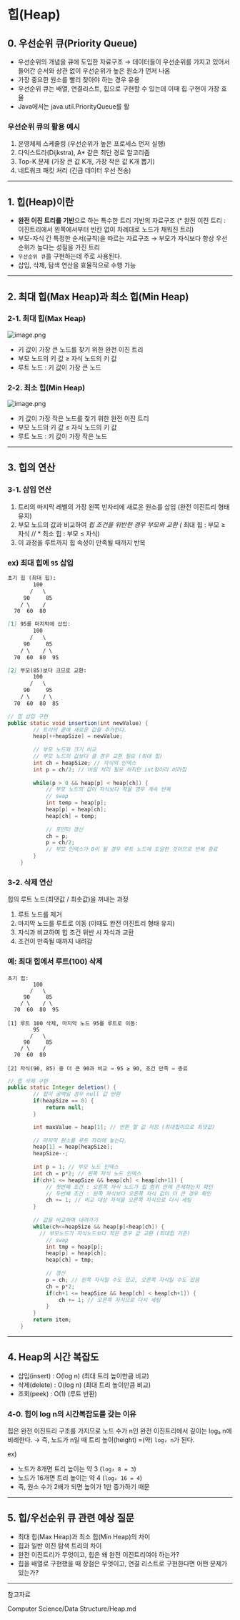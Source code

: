 # 힙(Heap)

## 0. 우선순위 큐(Priority Queue)

- 우선순위의 개념을 큐에 도입한 자료구조
→ 데이터들이 우선순위를 가지고 있어서 들어간 순서와 상관 없이 우선순위가 높은 원소가 먼저 나옴
- 가장 중요한 원소를 빨리 찾아야 하는 경우 유용
- 우선순위 큐는 배열, 연결리스트, 힙으로 구현할 수 있는데 이때 힙 구현이 가장 효율
- Java에서는 java.util.PriorityQueue를 활

### 우선순위 큐의 활용 예시

1. 운영체제 스케줄링 (우선순위가 높은 프로세스 먼저 실행)
2. 다익스트라(Dijkstra), A* 같은 최단 경로 알고리즘
3. Top-K 문제 (가장 큰 값 K개, 가장 작은 값 K개 뽑기)
4. 네트워크 패킷 처리 (긴급 데이터 우선 전송)

---

## 1. 힙(Heap)이란

- **완전 이진 트리를 기반**으로 하는 특수한 트리 기반의 자료구조
(* 완전 이진 트리 : 이진트리에서 왼쪽에서부터 빈칸 없이 차례대로 노드가 채워진 트리)
- 부모-자식 간 특정한 순서(규칙)을 따르는 자료구조
→ 부모가 자식보다 항상 우선순위가 높다는 성질을 가진 트리
- `우선순위 큐`를 구현하는데 주로 사용된다.
- 삽입, 삭제, 탐색 연산을 효율적으로 수행 가능

---

## 2. 최대 힙(Max Heap)과 최소 힙(Min Heap)

### 2-1. 최대 힙(Max Heap)

![image.png](./img/maxheap.png)

- 키 값이 가장 큰 노드를 찾기 위한 완전 이진 트리
- 부모 노드의 키 값 ≥ 자식 노드의 키 값
- 루트 노드 : 키 값이 가장 큰 노드

### 2-2. 최소 힙(Min Heap)

![image.png](./img/minheap.png)

- 키 값이 가장 작은 노드를 찾기 위한 완전 이진 트리
- 부모 노드의 키 값 ≤ 자식 노드의 키 값
- 루트 노드 : 키 값이 가장 작은 노드

---

## 3. 힙의 연산

### 3-1. 삽입 연산

1. 트리의 마지막 레벨의 가장 왼쪽 빈자리에 새로운 원소를 삽입
(완전 이진트리 형태 유지)
2. 부모 노드의 값과 비교하여 *힙 조건을 위반한 경우 부모와 교환
(* 최대 힙 : 부모 ≥ 자식 // * 최소 힙 : 부모 ≤ 자식)
3. 이 과정을 루트까지 힙 속성이 만족될 때까지 반복

### ex) 최대 힙에 `95` 삽입

```markdown
초기 힙 (최대 힙):
        100
       /   \
     90     85
    / \    /
  70  60  80

[1] 95를 마지막에 삽입:
        100
       /   \
     90     85
    / \    / \
  70  60  80  95

[2] 부모(85)보다 크므로 교환:
        100
       /   \
     90     95
    / \    / \
  70  60  80  85

```

```java
// 힙 삽입 구현
public static void insertion(int newValue) {
		// 트리의 끝에 새로운 값을 추가한다.
		heap[++heapSize] = newValue;
		
		// 부모 노드와 크기 비교
		// 부모 노드의 값보다 클 경우 교환 필요 (최대 힙)
		int ch = heapSize; // 자식의 인덱스
		int p = ch/2; // 버림 처리 필요 하지만 int형이라 버려짐
		
		while(p > 0 && heap[p] < heap[ch]) {
			// 부모 노드의 값이 자식보다 작을 경우 계속 반복
			// swap
			int temp = heap[p];
			heap[p] = heap[ch];
			heap[ch] = temp;
			
			// 포인터 갱신
			ch = p;
			p = ch/2;
			// 부모 인덱스가 0이 될 경우 루트 노드에 도달한 것이므로 반복 종료
		}
	}
```

### 3-2. 삭제 연산

힙의 루트 노드(최댓값 / 최솟값)을 꺼내는 과정

1. 루트 노드를 제거
2. 마지막 노드를 루트로 이동 (이때도 완전 이진트리 형태 유지)
3. 자식과 비교하여 힙 조건 위반 시 자식과 교환
4. 조건이 만족될 때까지 내려감

### 예: 최대 힙에서 루트(100) 삭제

```
초기 힙:
        100
       /   \
     90     85
    / \    / \
  70  60  80  95

[1] 루트 100 삭제, 마지막 노드 95를 루트로 이동:
        95
       /   \
     90     85
    / \    /
  70  60  80

[2] 자식(90, 85) 중 더 큰 90과 비교 → 95 ≥ 90, 조건 만족 → 종료

```

```java
// 힙 삭제 구현
public static Integer deletion() {
		// 힙이 공백일 경우 null 값 반환
		if(heapSize == 0) {
			return null;
		}

		int maxValue = heap[1]; // 반환 할 값 저장 (최대힙이므로 최댓값)
		
		// 마지막 원소를 루트 자리에 놓는다.
		heap[1] = heap[heapSize];
		heapSize--;
		
		int p = 1; // 부모 노드 인덱스
		int ch = p*2; // 왼쪽 자식 노드 인덱스
		if(ch+1 <= heapSize && heap[ch] < heap[ch+1]) {
			// 첫번째 조건 : 오른쪽 자식 노드가 힙 범위 안에 존재하는지 확인
			// 두번째 조건 : 왼쪽 자식보다 오른쪽 자식 값이 더 큰 경우 확인
			ch += 1; // 비교 대상 자식을 오른쪽 자식으로 다시 세팅
		}
		
		// 값을 비교하며 내려가기
		while(ch<=heapSize && heap[p]<heap[ch]) {
		  // 부모노드가 자식노드보다 작은 경우 값 교환 (최대힙 기준)
			// swap
			int tmp = heap[p];
			heap[p] = heap[ch];
			heap[ch] = tmp;
			
			// 갱신
			p = ch; // 왼쪽 자식일 수도 있고, 오른쪽 자식일 수도 있음
			ch = p*2;
			if(ch+1 <= heapSize && heap[ch] < heap[ch+1]) {
				ch += 1; // 오른쪽 자식으로 다시 세팅
			}
		}
		return item;
	}
```

---

## 4. Heap의 시간 복잡도

- 삽입(insert) : O(log n) (최대 트리 높이만큼 비교)
- 삭제(delete) : O(log n) (최대 트리 높이만큼 비교)
- 조회(peek) : O(1) (루트 반환)

### 4-0. 힙이 log n의 시간복잡도를 갖는 이유

힙은 완전 이진트리 구조를 가지므로 노드 수가 n인 완전 이진트리에서 깊이는 log₂ n에 비례한다.
→ 즉, 노드가 n일 때 트리 높이(height) =(약) `log₂ n`가 된다.

ex) 

- 노드가 8개면 트리 높이는 약 3 (`log₂ 8 = 3`)
- 노드가 16개면 트리 높이는 약 4 (`log₂ 16 = 4`)
- 즉, 원소 수가 2배가 되면 높이가 1만 증가하기 때문

---

## 5. 힙/우선순위 큐 관련 예상 질문

- 최대 힙(Max Heap)과 최소 힙(Min Heap)의 차이
- 힙과 일반 이진 탐색 트리의 차이
- 완전 이진트리가 무엇이고, 힙은 왜 완전 이진트리여야 하는가?
- 힙을 배열로 구현했을 때 장점은 무엇이고, 연결 리스트로 구현한다면 어떤 문제가 있는가?

---

참고자료

Computer Science/Data Structure/Heap.md
